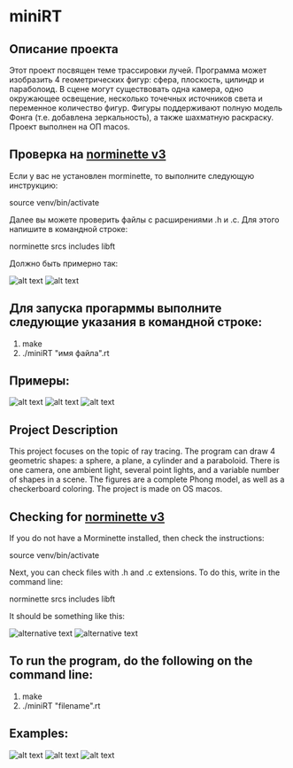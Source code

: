 # miniRT
## Описание проекта
Этот проект посвящен теме трассировки лучей. Программа может изобразить 4 геометрических фигур: сфера, плоскость, цилиндр и параболоид. В сцене могут существовать одна камера, одно окружающее освещение, несколько точечных источников света и переменное количество фигур. Фигуры поддерживают полную модель Фонга (т.е. добавлена зеркальность), а также шахматную раскраску. Проект выполнен на ОП macos.

## Проверка на [norminette v3](https://github.com/42School/norminette)
Если у вас не установлен morminette, то выполните следующую инструкцию:

source venv/bin/activate

Далее вы можете проверить файлы с расширениями .h и .c. Для этого напишите в командной строке:

norminette srcs includes libft

Должно быть примерно так:

![alt text](https://github.com/danlee65071/miniRT/blob/master/png/norm1.png "norm1")
![alt text](https://github.com/danlee65071/miniRT/blob/master/png/norm2.png "norm2")

## Для запуска прогарммы выполните следующие указания в командной строке:
1. make
2. ./miniRT "имя файла".rt

## Примеры:
![alt text](https://github.com/danlee65071/miniRT/blob/master/png/hi.png "hi_scene")
![alt text](https://github.com/danlee65071/miniRT/blob/master/png/sub.png "sub_scene")
![alt text](https://github.com/danlee65071/miniRT/blob/master/png/test.png "test_scene")

## Project Description
This project focuses on the topic of ray tracing. The program can draw 4 geometric shapes: a sphere, a plane, a cylinder and a paraboloid. There is one camera, one ambient light, several point lights, and a variable number of shapes in a scene. The figures are a complete Phong model, as well as a checkerboard coloring. The project is made on OS macos.

## Checking for [norminette v3](https://github.com/42School/norminette)
If you do not have a Morminette installed, then check the instructions:

source venv/bin/activate

Next, you can check files with .h and .c extensions. To do this, write in the command line:

norminette srcs includes libft

It should be something like this:

![alternative text](https://github.com/danlee65071/miniRT/blob/master/png/norm1.png "norm1")
![alternative text](https://github.com/danlee65071/miniRT/blob/master/png/norm2.png "norm2")

## To run the program, do the following on the command line:
1. make
2. ./miniRT "filename".rt

## Examples:
![alt text](https://github.com/danlee65071/miniRT/blob/master/png/hi.png "hi_scene")
![alt text](https://github.com/danlee65071/miniRT/blob/master/png/sub.png "sub_scene")
![alt text](https://github.com/danlee65071/miniRT/blob/master/png/test.png "test_scene")

